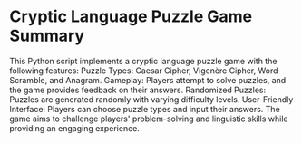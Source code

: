 # Cryptic Language Puzzle Game Summary

This Python script implements a cryptic language puzzle game with the following features:
Puzzle Types: Caesar Cipher, Vigenère Cipher, Word Scramble, and Anagram.
Gameplay: Players attempt to solve puzzles, and the game provides feedback on their answers.
Randomized Puzzles: Puzzles are generated randomly with varying difficulty levels.
User-Friendly Interface: Players can choose puzzle types and input their answers.
The game aims to challenge players' problem-solving and linguistic skills while providing an engaging experience.
